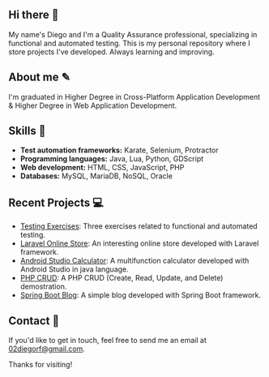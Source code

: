 ## Hi there 👋

My name's Diego and I'm a Quality Assurance professional, specializing in functional and automated testing. This is my personal repository where I store projects I've developed. Always learning and improving.

## About me ✎

I'm graduated in Higher Degree in Cross-Platform Application Development & Higher Degree in Web Application Development.

## Skills 🔧

- **Test automation frameworks:** Karate, Selenium, Protractor
- **Programming languages:** Java, Lua, Python, GDScript
- **Web development:** HTML, CSS, JavaScript, PHP
- **Databases:** MySQL, MariaDB, NoSQL, Oracle

## Recent Projects 💻

- [Testing Exercises](https://github.com/DiegR02/TestingEjercicios/tree/main): Three exercises related to functional and automated testing.
- [Laravel Online Store](https://github.com/DiegR02/LaravelPHP_OnlineStor): An interesting online store developed with Laravel framework.
- [Android Studio Calculator](https://github.com/DiegR02/JavaAndroidStudio_Calculator): A multifunction calculator developed with Android Studio in java language.
- [PHP CRUD](https://github.com/DiegR02/PHP_CRUD): A PHP CRUD (Create, Read, Update, and Delete) demostration.
- [Spring Boot Blog](https://github.com/DiegR02/JavaSpring_Blog): A simple blog developed with Spring Boot framework.

## Contact 📱

If you'd like to get in touch, feel free to send me an email at [02diegorf@gmail.com](mailto:02diegorf@gmail.com).

Thanks for visiting!
